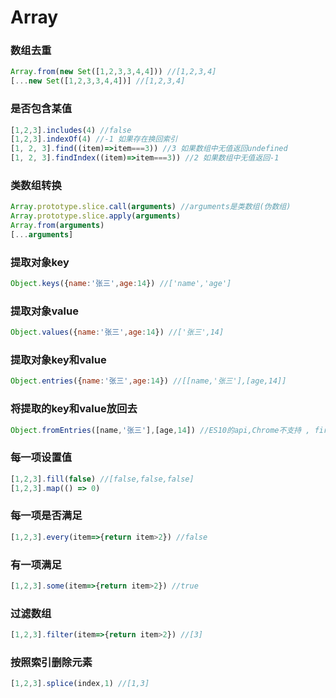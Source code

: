 # Array

### 数组去重
```js
Array.from(new Set([1,2,3,3,4,4])) //[1,2,3,4]
[...new Set([1,2,3,3,4,4])] //[1,2,3,4]
```
### 是否包含某值
```js
[1,2,3].includes(4) //false
[1,2,3].indexOf(4) //-1 如果存在换回索引
[1, 2, 3].find((item)=>item===3)) //3 如果数组中无值返回undefined
[1, 2, 3].findIndex((item)=>item===3)) //2 如果数组中无值返回-1
```
### 类数组转换
```js
Array.prototype.slice.call(arguments) //arguments是类数组(伪数组)
Array.prototype.slice.apply(arguments)
Array.from(arguments)
[...arguments]
```
### 提取对象key
```js
Object.keys({name:'张三',age:14}) //['name','age']
```
### 提取对象value
```js
Object.values({name:'张三',age:14}) //['张三',14]
```
### 提取对象key和value
```js
Object.entries({name:'张三',age:14}) //[[name,'张三'],[age,14]]
```
### 将提取的key和value放回去
```js
Object.fromEntries([name,'张三'],[age,14]) //ES10的api,Chrome不支持 , firebox输出{name:'张三',age:14}
```
### 每一项设置值
```js
[1,2,3].fill(false) //[false,false,false] 
[1,2,3].map(() => 0)
```
### 每一项是否满足
```js
[1,2,3].every(item=>{return item>2}) //false
```
### 有一项满足
```js
[1,2,3].some(item=>{return item>2}) //true
```
### 过滤数组
```js
[1,2,3].filter(item=>{return item>2}) //[3]
```
### 按照索引删除元素
```js
[1,2,3].splice(index,1) //[1,3]